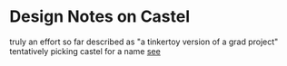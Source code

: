 # Design Notes on Castel
truly an effort
so far described as "a tinkertoy version of a grad project"
tentatively picking castel for a name
[see](https://www.youtube.com/watch?v=UFnmq5PPScA)
